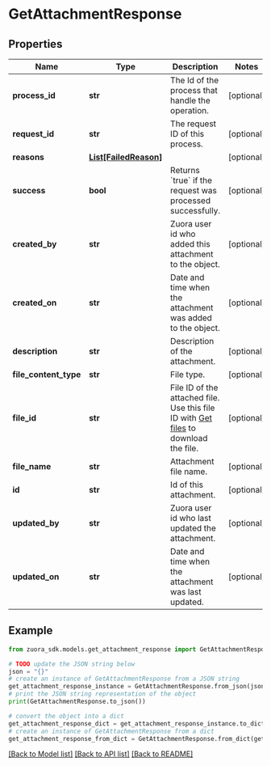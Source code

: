 # GetAttachmentResponse


## Properties

Name | Type | Description | Notes
------------ | ------------- | ------------- | -------------
**process_id** | **str** | The Id of the process that handle the operation.  | [optional] 
**request_id** | **str** | The request ID of this process.  | [optional] 
**reasons** | [**List[FailedReason]**](FailedReason.md) |  | [optional] 
**success** | **bool** | Returns &#x60;true&#x60; if the request was processed successfully.  | [optional] 
**created_by** | **str** | Zuora user id who added this attachment to the object.  | [optional] 
**created_on** | **str** | Date and time when the attachment was added to the object.  | [optional] 
**description** | **str** | Description of the attachment.  | [optional] 
**file_content_type** | **str** | File type.  | [optional] 
**file_id** | **str** | File ID of the attached file. Use this file ID with [Get files](https://www.zuora.com/developer/api-references/api/operation/Get_Files) to download the file.  | [optional] 
**file_name** | **str** | Attachment file name.  | [optional] 
**id** | **str** | Id of this attachment.  | [optional] 
**updated_by** | **str** | Zuora user id who last updated the attachment.  | [optional] 
**updated_on** | **str** | Date and time when the attachment was last updated.  | [optional] 

## Example

```python
from zuora_sdk.models.get_attachment_response import GetAttachmentResponse

# TODO update the JSON string below
json = "{}"
# create an instance of GetAttachmentResponse from a JSON string
get_attachment_response_instance = GetAttachmentResponse.from_json(json)
# print the JSON string representation of the object
print(GetAttachmentResponse.to_json())

# convert the object into a dict
get_attachment_response_dict = get_attachment_response_instance.to_dict()
# create an instance of GetAttachmentResponse from a dict
get_attachment_response_from_dict = GetAttachmentResponse.from_dict(get_attachment_response_dict)
```
[[Back to Model list]](../README.md#documentation-for-models) [[Back to API list]](../README.md#documentation-for-api-endpoints) [[Back to README]](../README.md)


